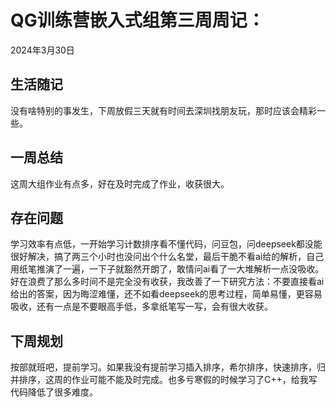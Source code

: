 # QG训练营嵌入式组第三周周记：

2024年3月30日

## 生活随记

没有啥特别的事发生，下周放假三天就有时间去深圳找朋友玩，那时应该会精彩一些。

## 一周总结

这周大组作业有点多，好在及时完成了作业，收获很大。

## 存在问题

学习效率有点低，一开始学习计数排序看不懂代码，问豆包，问deepseek都没能很好解决，搞了两三个小时也没问出个什么名堂，最后干脆不看ai给的解析，自己用纸笔推演了一遍，一下子就豁然开朗了，敢情问ai看了一大堆解析一点没吸收。好在浪费了那么多时间不是完全没有收获，我改善了一下研究方法：不要直接看ai给出的答案，因为晦涩难懂，还不如看deepseek的思考过程，简单易懂，更容易吸收，还有一点是不要眼高手低，多拿纸笔写一写，会有很大收获。

## 下周规划

按部就班吧，提前学习。如果我没有提前学习插入排序，希尔排序，快速排序，归并排序，这周的作业可能不能及时完成。也多亏寒假的时候学习了C++，给我写代码降低了很多难度。